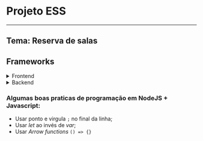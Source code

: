 # Projeto ESS
***
## Tema: Reserva de salas

## Frameworks
<details><summary>Frontend</summary>

 <a href="https://pt-br.legacy.reactjs.org/docs/getting-started.html">
  React
 </a>
 </details>

 <details>
 <summary>Backend</summary>

 <a href="https://nodejs.org/en/learn/getting-started/introduction-to-nodejs">
  NodeJS
 </a><br>
<a href="https://expressjs.com/pt-br/">
    Express
</a>

</details>

### Algumas boas praticas de programação em NodeJS + Javascript:
* Usar ponto e virgula `;` no final da linha;
* Usar *let* ao invés de *var*;
* Usar *Arrow functions* `() => {}`
